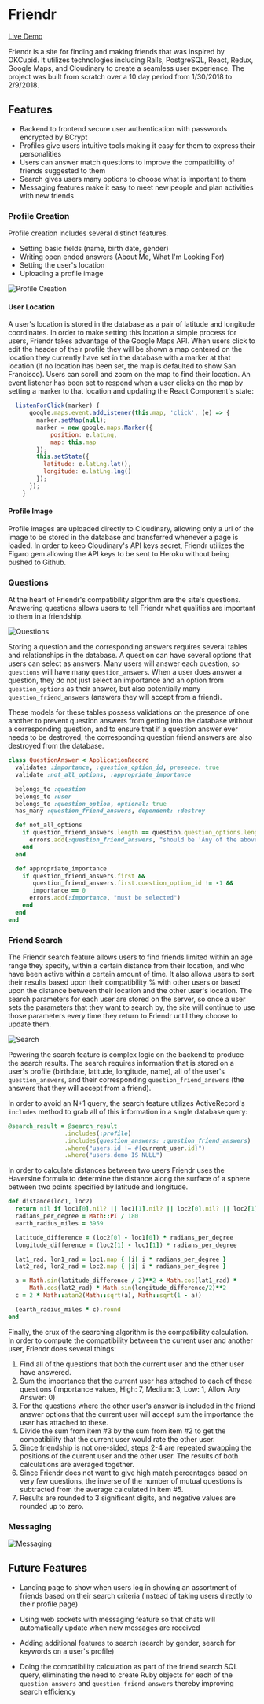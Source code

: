 # Friendr

[Live Demo](https://make-friends.herokuapp.com/)

Friendr is a site for finding and making friends that was inspired by OKCupid. It utilizes technologies including Rails, PostgreSQL, React, Redux, Google Maps, and Cloudinary to create a seamless user experience. The project was built from scratch over a 10 day period from 1/30/2018 to 2/9/2018.

## Features

* Backend to frontend secure user authentication with passwords encrypted by BCrypt
* Profiles give users intuitive tools making it easy for them to express their personalities
* Users can answer match questions to improve the compatibility of friends suggested to them
* Search gives users many options to choose what is important to them
* Messaging features make it easy to meet new people and plan activities with new friends

### Profile Creation

Profile creation includes several distinct features.

* Setting basic fields (name, birth date, gender)
* Writing open ended answers (About Me, What I'm Looking For)
* Setting the user's location
* Uploading a profile image

![Profile Creation](https://i.imgur.com/h3SqU4z.gif)

#### User Location

A user's location is stored in the database as a pair of latitude and longitude coordinates. In order to make setting this location a simple process for users, Friendr takes advantage of the Google Maps API. When users click to edit the header of their profile they will be shown a map centered on the location they currently have set in the database with a marker at that location (if no location has been set, the map is defaulted to show San Francisco). Users can scroll and zoom on the map to find their location. An event listener has been set to respond when a user clicks on the map by setting a marker to that location and updating the React Component's state:

```js
  listenForClick(marker) {
      google.maps.event.addListener(this.map, 'click', (e) => {
        marker.setMap(null);
        marker = new google.maps.Marker({
            position: e.latLng,
            map: this.map
        });
        this.setState({
          latitude: e.latLng.lat(),
          longitude: e.latLng.lng()
        });
      });
    }
```

#### Profile Image

Profile images are uploaded directly to Cloudinary, allowing only a url of the image to be stored in the database and transferred whenever a page is loaded. In order to keep Cloudinary's API keys secret, Friendr utilizes the Figaro gem allowing the API keys to be sent to Heroku without being pushed to Github.

### Questions

At the heart of Friendr's compatibility algorithm are the site's questions. Answering questions allows users to tell Friendr what qualities are important to them in a friendship.

![Questions](https://i.imgur.com/tjiXXjO.gif)

Storing a question and the corresponding answers requires several tables and relationships in the database. A question can have several options that users can select as answers. Many users will answer each question, so `questions` will have many `question_answers`. When a user does answer a question, they do not just select an importance and an option from  `question_options` as their answer, but also potentially many `question_friend_answers` (answers they will accept from a friend).

These models for these tables possess validations on the presence of one another to prevent question answers from getting into the database without a corresponding question, and to ensure that if a question answer ever needs to be destroyed, the corresponding question friend answers are also destroyed from the database.

```ruby
class QuestionAnswer < ApplicationRecord
  validates :importance, :question_option_id, presence: true
  validate :not_all_options, :appropriate_importance

  belongs_to :question
  belongs_to :user
  belongs_to :question_option, optional: true
  has_many :question_friend_answers, dependent: :destroy

  def not_all_options
    if question_friend_answers.length == question.question_options.length
      errors.add(:question_friend_answers, "should be 'Any of the above' if you will accept any answer")
    end
  end

  def appropriate_importance
    if question_friend_answers.first &&
       question_friend_answers.first.question_option_id != -1 &&
       importance == 0
      errors.add(:importance, "must be selected")
    end
  end
end
```

### Friend Search

The Friendr search feature allows users to find friends limited within an age range they specify, within a certain distance from their location, and who have been active within a certain amount of time. It also allows users to sort their results based upon their compatibility % with other users or based upon the distance between their location and the other user's location. The search parameters for each user are stored on the server, so once a user sets the parameters that they want to search by, the site will continue to use those parameters every time they return to Friendr until they choose to update them.

![Search](https://i.imgur.com/zQEQE2F.gif)

Powering the search feature is complex logic on the backend to produce the search results. The search requires information that is stored on a user's profile (birthdate, latitude, longitude, name), all of the user's `question_answers`, and their corresponding `question_friend_answers` (the answers that they will accept from a friend).

In order to avoid an N+1 query, the search feature utilizes ActiveRecord's `includes` method to grab all of this information in a single database query:

```ruby
@search_result = @search_result
                .includes(:profile)
                .includes(question_answers: :question_friend_answers)
                .where("users.id != #{current_user.id}")
                .where("users.demo IS NULL")
```

In order to calculate distances between two users Friendr uses the Haversine formula to determine the distance along the surface of a sphere between two points specified by latitude and longitude.

```ruby
def distance(loc1, loc2)
  return nil if loc1[0].nil? || loc1[1].nil? || loc2[0].nil? || loc2[1].nil?
  radians_per_degree = Math::PI / 180
  earth_radius_miles = 3959

  latitude_difference = (loc2[0] - loc1[0]) * radians_per_degree
  longitude_difference = (loc2[1] - loc1[1]) * radians_per_degree

  lat1_rad, lon1_rad = loc1.map { |i| i * radians_per_degree }
  lat2_rad, lon2_rad = loc2.map { |i| i * radians_per_degree }

  a = Math.sin(latitude_difference / 2)**2 + Math.cos(lat1_rad) *
      Math.cos(lat2_rad) * Math.sin(longitude_difference/2)**2
  c = 2 * Math::atan2(Math::sqrt(a), Math::sqrt(1 - a))

  (earth_radius_miles * c).round
end
```

Finally, the crux of the searching algorithm is the compatibility calculation. In order to compute the compatibility between the current user and another user, Friendr does several things:

1. Find all of the questions that both the current user and the other user have answered.
2. Sum the importance that the current user has attached to each of these questions (Importance values, High: 7, Medium: 3, Low: 1, Allow Any Answer: 0)
3. For the questions where the other user's answer is included in the friend answer options that the current user will accept sum the importance the user has attached to these.
4. Divide the sum from item #3 by the sum from item #2 to get the compatibility that the current user would rate the other user.
5. Since friendship is not one-sided, steps 2-4 are repeated swapping the positions of the current user and the other user. The results of both calculations are averaged together.
6. Since Friendr does not want to give high match percentages based on very few questions, the inverse of the number of mutual questions is subtracted from the average calculated in item #5.
7. Results are rounded to 3 significant digits, and negative values are rounded up to zero.

### Messaging

![Messaging](https://i.imgur.com/400OXej.gif)

## Future Features

* Landing page to show when users log in showing an assortment of friends based on their search criteria (instead of taking users directly to their profile page)

* Using web sockets with messaging feature so that chats will automatically update when new messages are received

* Adding additional features to search (search by gender, search for keywords on a user's profile)

* Doing the compatibility calculation as part of the friend search SQL query, eliminating the need to create Ruby objects for each of the `question_answers` and `question_friend_answers` thereby improving search efficiency
